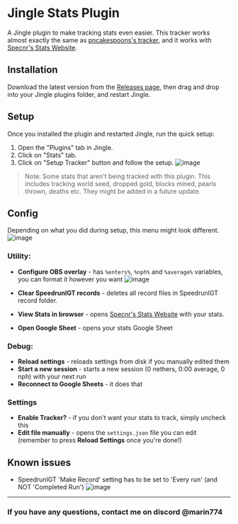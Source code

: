 # Jingle Stats Plugin
A Jingle plugin to make tracking stats even easier. This tracker works almost exactly the same as [pncakespoons's tracker](https://github.com/pncakespoon1/ResetTracker), and it works with [Specnr's Stats Website](https://reset-analytics-dev.vercel.app/).

## Installation
Download the latest version from the [Releases page](https://github.com/marin774/Jingle-Stats-Plugin/releases), then drag and drop into your Jingle plugins folder, and restart Jingle.

## Setup
Once you installed the plugin and restarted Jingle, run the quick setup:
1. Open the "Plugins" tab in Jingle.
2. Click on "Stats" tab.
3. Click on "Setup Tracker" button and follow the setup.
![image](https://github.com/marin774/Julti-Stats-Plugin/assets/87690741/2670e8a6-7ac4-4b7f-acc4-3e7a47372faa)


> Note: Some stats that aren't being tracked with this plugin. This includes tracking world seed, dropped gold, blocks mined, pearls thrown, deaths etc. They might be added in a future update.

## Config
Depending on what you did during setup, this menu might look different.
![image](https://github.com/marin774/Julti-Stats-Plugin/assets/87690741/ad245fcc-6825-410a-8379-bf4294404719)

### Utility:
- **Configure OBS overlay** - has `%enters%`, `%nph%` and `%average%` variables, you can format it however you want
![image](https://github.com/marin774/Julti-Stats-Plugin/assets/87690741/a12ff5a1-e640-475a-b0bd-74ede434c3b8)

- **Clear SpeedrunIGT records** - deletes all record files in SpeedrunIGT record folder.
- **View Stats in browser** - opens [Specnr's Stats Website](https://reset-analytics-dev.vercel.app/) with your stats.
- **Open Google Sheet** - opens your stats Google Sheet

### Debug:
- **Reload settings** - reloads settings from disk if you manually edited them
- **Start a new session** - starts a new session (0 nethers, 0:00 average, 0 nph) with your next run
- **Reconnect to Google Sheets** - it does that

### Settings
- **Enable Tracker?** - if you don't want your stats to track, simply uncheck this
- **Edit file manually** - opens the `settings.json` file you can edit (remember to press **Reload Settings** once you're done!)

## Known issues
- SpeedrunIGT 'Make Record' setting has to be set to 'Every run' (and NOT 'Completed Run')
![image](https://github.com/marin774/Julti-Stats-Plugin/assets/87690741/50276c61-a03a-470d-b430-731337c4f811)

---

### If you have any questions, contact me on discord @marin774